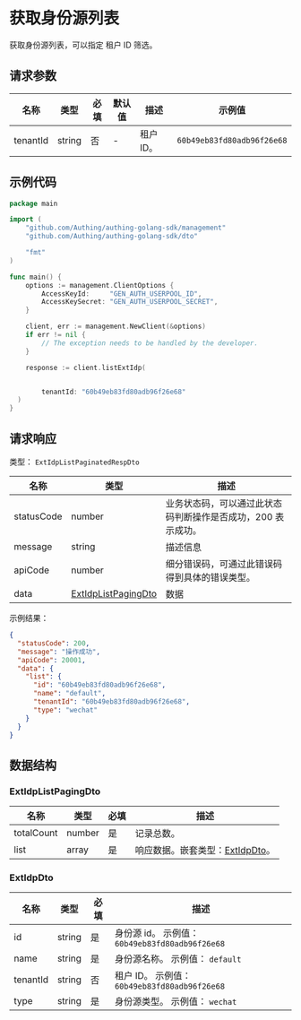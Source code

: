 # 获取身份源列表

<!--
  警告⚠️：
  不要直接修改该文档，
  https://github.com/Authing/authing-docs-factory
  使用该项目进行生成
-->

<LastUpdated />

获取身份源列表，可以指定 租户 ID 筛选。

## 请求参数

| 名称     | 类型   | 必填 | 默认值 | 描述      | 示例值                     |
| -------- | ------ | ---- | ------ | --------- | -------------------------- |
| tenantId | string | 否   | -      | 租户 ID。 | `60b49eb83fd80adb96f26e68` |

## 示例代码

```go
package main

import (
    "github.com/Authing/authing-golang-sdk/management"
    "github.com/Authing/authing-golang-sdk/dto"

    "fmt"
)

func main() {
    options := management.ClientOptions {
        AccessKeyId:     "GEN_AUTH_USERPOOL_ID",
        AccessKeySecret: "GEN_AUTH_USERPOOL_SECRET",
    }

    client, err := management.NewClient(&options)
    if err != nil {
        // The exception needs to be handled by the developer.
    }

    response := client.listExtIdp(


        tenantId: "60b49eb83fd80adb96f26e68"
  )
}
```

## 请求响应

类型： `ExtIdpListPaginatedRespDto`

| 名称       | 类型                                                   | 描述                                                         |
| ---------- | ------------------------------------------------------ | ------------------------------------------------------------ |
| statusCode | number                                                 | 业务状态码，可以通过此状态码判断操作是否成功，200 表示成功。 |
| message    | string                                                 | 描述信息                                                     |
| apiCode    | number                                                 | 细分错误码，可通过此错误码得到具体的错误类型。               |
| data       | <a href="#ExtIdpListPagingDto">ExtIdpListPagingDto</a> | 数据                                                         |

示例结果：

```json
{
  "statusCode": 200,
  "message": "操作成功",
  "apiCode": 20001,
  "data": {
    "list": {
      "id": "60b49eb83fd80adb96f26e68",
      "name": "default",
      "tenantId": "60b49eb83fd80adb96f26e68",
      "type": "wechat"
    }
  }
}
```

## 数据结构

### <a id="ExtIdpListPagingDto"></a> ExtIdpListPagingDto

| 名称       | 类型   | 必填 | 描述                                                     |
| ---------- | ------ | ---- | -------------------------------------------------------- |
| totalCount | number | 是   | 记录总数。                                               |
| list       | array  | 是   | 响应数据。嵌套类型：<a href="#ExtIdpDto">ExtIdpDto</a>。 |

### <a id="ExtIdpDto"></a> ExtIdpDto

| 名称     | 类型   | 必填 | 描述                                            |
| -------- | ------ | ---- | ----------------------------------------------- |
| id       | string | 是   | 身份源 id。 示例值： `60b49eb83fd80adb96f26e68` |
| name     | string | 是   | 身份源名称。 示例值： `default`                 |
| tenantId | string | 否   | 租户 ID。 示例值： `60b49eb83fd80adb96f26e68`   |
| type     | string | 是   | 身份源类型。 示例值： `wechat`                  |
